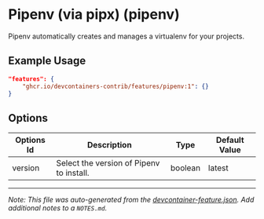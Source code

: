 
# Pipenv (via pipx) (pipenv)

Pipenv automatically creates and manages a virtualenv for your projects.

## Example Usage

```json
"features": {
    "ghcr.io/devcontainers-contrib/features/pipenv:1": {}
}
```

## Options

| Options Id | Description | Type | Default Value |
|-----|-----|-----|-----|
| version | Select the version of Pipenv to install. | boolean | latest |



---

_Note: This file was auto-generated from the [devcontainer-feature.json](https://github.com/devcontainers-contrib/features/blob/main/src/pipenv/devcontainer-feature.json).  Add additional notes to a `NOTES.md`._
